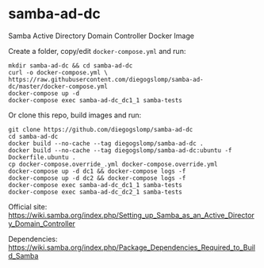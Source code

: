 # samba-ad-dc

Samba Active Directory Domain Controller Docker Image

Create a folder, copy/edit `docker-compose.yml` and run:

```
mkdir samba-ad-dc && cd samba-ad-dc
curl -o docker-compose.yml \
https://raw.githubusercontent.com/diegogslomp/samba-ad-dc/master/docker-compose.yml
docker-compose up -d
docker-compose exec samba-ad-dc_dc1_1 samba-tests
```

Or clone this repo, build images and run:

```
git clone https://github.com/diegogslomp/samba-ad-dc
cd samba-ad-dc
docker build --no-cache --tag diegogslomp/samba-ad-dc .
docker build --no-cache --tag diegogslomp/samba-ad-dc:ubuntu -f Dockerfile.ubuntu .
cp docker-compose.override_.yml docker-compose.override.yml
docker-compose up -d dc1 && docker-compose logs -f
docker-compose up -d dc2 && docker-compose logs -f
docker-compose exec samba-ad-dc_dc1_1 samba-tests
docker-compose exec samba-ad-dc_dc2_1 samba-tests
```

Official site: https://wiki.samba.org/index.php/Setting_up_Samba_as_an_Active_Directory_Domain_Controller

Dependencies: https://wiki.samba.org/index.php/Package_Dependencies_Required_to_Build_Samba
